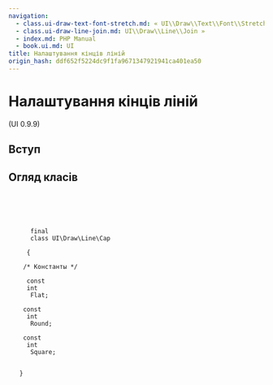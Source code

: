 ```yaml
---
navigation:
  - class.ui-draw-text-font-stretch.md: « UI\\Draw\\Text\\Font\\Stretch
  - class.ui-draw-line-join.md: UI\\Draw\\Line\\Join »
  - index.md: PHP Manual
  - book.ui.md: UI
title: Налаштування кінців ліній
origin_hash: ddf652f5224dc9f1fa9671347921941ca401ea50
---
```

# Налаштування кінців ліній

(UI 0.9.9)

## Вступ

## Огляд класів

```classsynopsis



    
     
      final
      class UI\Draw\Line\Cap
     
     {

    /* Константы */
    
     const
     int
      Flat;

    const
     int
      Round;

    const
     int
      Square;


   }
```

